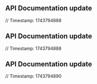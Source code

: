 ## API Documentation update
// Timestamp: 1743794888
## API Documentation update
// Timestamp: 1743794888
## API Documentation update
// Timestamp: 1743794890
